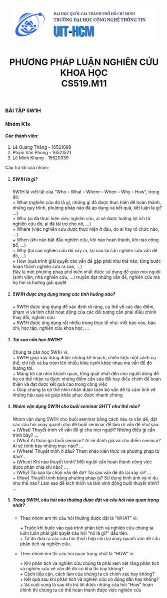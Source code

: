 <p align='center'><img alt="Banner" src="/images/bannerUIT.png" /></p>
<h1 align='center'>PHƯƠNG PHÁP LUẬN NGHIÊN CỨU KHOA HỌC<br>CS519.M11</h1>
<br>
<h3>BÀI TẬP 5W1H</h3>
<h3>Nhóm K1x</h3>
<h4>Các thành viên:</h4>
<ol>
  <li>Lê Quang Thắng - 16521099</li>
  <li>Phạm Văn Phong - 16521521</li>
  <li>Lê Minh Khang - 15520339</li>
</ol>
<p>Câu trả lời của nhóm:</p>
<ol>
  <li><h5>5W1H là gì?</h5></li>
  <p>
    5W1H là viết tắt của “Who – What – Where – When – Why – How”, trong đó:<br>
      + What (nghiên cứu đó là gì, những gì đã được thực hiện để hoàn thành, những quy trình, phương pháp nào đã áp dụng và kết quả, kết luận là gì? …)<br>
      + Who (ai đã thực hiện việc nghiên cứu, ai sẽ được hưởng lợi ích từ nghiên cứu đó, ai đã tài trợ cho nó, …)<br>
      + Where (việc nghiên cứu được thực hiện ở đâu, do ai hay tổ chức nào, …)<br>
      + When (khi nào bắt đầu nghiên cứu, khi nào hoàn thành, khi nào công bố, …)<br>
      + Why (tại sao nghiên cứu đó xảy ra, tại sao lại cần nghiên cứu vấn đề đó, …)<br>
      + How (quá trình giải quyết các vấn đề gặp phải như thế nào, từng bước hoàn thành nghiên cứu ra sao, …)<br>
    Đây là một phương pháp phổ biến nhất được sử dụng để giúp mọi người (sinh viên, nhà nghiên cứu, ...) truyền đạt những vấn đề, nghiên cứu mà họ tìm ra hướng giải quyết
  </p>
  <li><h5>5W1H được ứng dụng trong các tình huống nào?</h5></li>
  <p>
    + 5W1H được ứng dụng để xác định rõ ràng, cụ thể về các đặc điểm, phạm vi và tính chất hoạt động của các đối tượng cần phải điều chỉnh thay đổi, nghiên cứu<br>
    + 5W1H được ứng dụng rất nhiều trong thực tế như: viết báo cáo, báo chí, học tập, nghiên cứu khoa học, …
  </p>
  <li><h5>Tại sao cần học 5W1H?</h5></li>
  <p>
    Chúng ta cần học 5W1H vì:<br>
    + 5W1H giúp xây dựng được những kế hoạch, chiến lược một cách cụ thể, chi tiết và ba trùm lên nhiều khía cạnh khác nhau mà vấn đề đó hướng tới.<br>
    + Mang tới cái nhìn khách quan, tổng quát nhất đến cho người dùng để họ có thể nhận ra được những điểm cần sửa đổi hay điều chỉnh để hoàn thiện và đạt được kết quả cao trong công việc<br>
    + Giúp chúng ta có thể nhìn nhận được toàn bộ vấn đề từ cảm tính về những hậu quả và giúp khắc phục được nhanh chóng
  </p>
  <li><h5>Nhóm vận dụng 5W1H cho buổi seminar SHTT như thế nào?</h5></li>
  <p>
    Nhóm vận dụng 5W1H cho buổi seminar bằng cách nêu ra vấn đề, đặt các câu hỏi xoay quanh chủ đề buổi seminar để làm rõ vấn đề như sau:<br>
    + (What) Thuyết trình về vấn đề gì cho mọi người? Những điều gì cần trình bày? ...<br>
    + (Who) Ai tham gia buổi seminar? Ai sẽ đánh giá và cho điểm seminar? Ai sẽ trình bày những mục nào? ...<br>
    + (Where) Thuyết trình ở đâu? Tham khảo kiến thức và phương pháp từ đâu? ...<br>
    + (When) Khi nào thuyết trình? Mỗi người cần hoàn thành công việc được phân chia khi nào? ...<br>
    + (Why) Tại sao lại chọn vấn đề đó? Tại sao vấn đề đó lại xảy ra? ...<br>
    + (How) Thuyết trình bằng phương pháp gì? Sử dụng hình ảnh và ví dụ như thế nào? Làm sao để kích thích và làm sinh động buổi thuyết trình? ...
  </p>
  <li><h5>Trong 5W1H, câu hỏi nào thường được đặt và câu hỏi nào quan trọng nhất?</h5></li>
    <ul>
      <li>Theo nhóm em thì câu hỏi thường được đặt là “WHAT” vì:</li>
      <p>
        + Trước khi bước vào quá trình phân tích và nghiên cứu chúng ta luôn luôn phải giải quyết câu hỏi "nó là gì?" đầu tiên.<br>
        + Từ đó đưa ra các câu hỏi thích hợp còn lại xoay quanh vấn đề cần phân tích và nghiên cứu.
      </p>
      <li>Theo nhóm em thì câu hỏi quan trọng nhất là “HOW” vì:</li>
      <p>
        + Khi phân tích và nghiên cứu chúng ta phải xem xét rằng phân tích và nghiên cứu về vấn đề đó có khả thi hay không?<br>
        + Cách tiếp cận, cách làm của chúng ta có chính xác hay không?<br>
        + Kết quả sau khi phân tích và nghiên cứu có đúng đắn hay không?<br>
        + Và cuối cùng là sau khi trả lời được những câu hỏi "How" hoàn chỉnh thì chúng ta có thể hoàn thành được việc nghiên cứu
      </p>
    </ul>
</ol>
